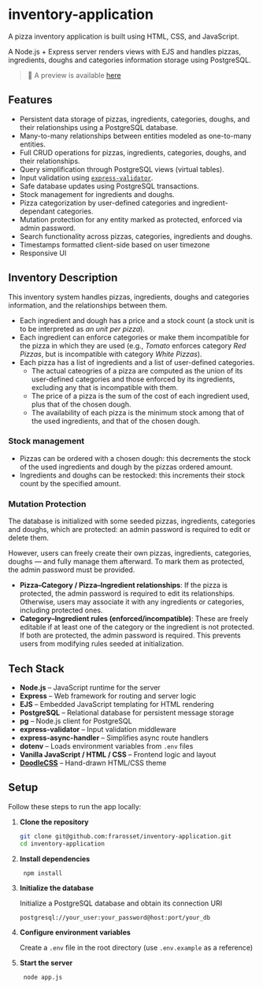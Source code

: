 # inventory-application

A pizza inventory application is built using HTML, CSS, and JavaScript.

A Node.js + Express server renders views with EJS and handles pizzas, ingredients, doughs and categories information storage using PostgreSQL.

> 🔗 A preview is available [here](https://inventory-application-kefq.onrender.com)

## Features
- Persistent data storage of pizzas, ingredients, categories, doughs, and their relationships using a PostgreSQL database.
- Many-to-many relationships between entities modeled as one-to-many entities.
- Full CRUD operations for pizzas, ingredients, categories, doughs, and their relationships.
- Query simplification through PostgreSQL views (virtual tables).
- Input validation using [`express-validator`](https://express-validator.github.io/).
- Safe database updates using PostgreSQL transactions.
- Stock management for ingredients and doughs.
- Pizza categorization by user-defined categories and ingredient-dependant categories.
- Mutation protection for any entity marked as protected, enforced via admin password.
- Search functionality across pizzas, categories, ingredients and doughs.
- Timestamps formatted client-side based on user timezone
- Responsive UI

## Inventory Description
This inventory system handles pizzas, ingredients, doughs and categories information, and the relationships between them.

- Each ingredient and dough has a price and a stock count (a stock unit is to be interpreted as *an unit per pizza*).
- Each ingredient can enforce categories or make them incompatible for the pizza in which they are used (e.g., *Tomato* enforces category *Red Pizzas*, but is incompatible with category *White Pizzas*).
- Each pizza has a list of ingredients and a list of user-defined categories.
  - The actual cateogries of a pizza are computed as the union of its user-defined categories and those enforced by its ingredients, excluding any that is incompatible with them.
  - The price of a pizza is the sum of the cost of each ingredient used, plus that of the chosen dough.
  - The availability of each pizza is the minimum stock among that of the used ingredients, and that of the chosen dough.

### Stock management

- Pizzas can be ordered with a chosen dough: this decrements the stock of the used ingredients and dough by the pizzas ordered amount.
- Ingredients and doughs can be restocked: this increments their stock count by the specified amount.

### Mutation Protection

The database is initialized with some seeded pizzas, ingredients, categories and doughs, which are protected: an admin password is required to edit or delete them.

However, users can freely create their own pizzas, ingredients, categories, doughs — and fully manage them afterward. To mark them as protected, the admin password must be provided.

- **Pizza–Category / Pizza–Ingredient relationships**: If the pizza is protected, the admin password is required to edit its relationships. Otherwise, users may associate it with any ingredients or categories, including protected ones.
- **Category–Ingredient rules (enforced/incompatible)**: These are freely editable if at least one of the category or the ingredient is not protected. If both are protected, the admin password is required. This prevents users from modifying rules seeded at initialization.

## Tech Stack

- **Node.js** – JavaScript runtime for the server
- **Express** – Web framework for routing and server logic
- **EJS** – Embedded JavaScript templating for HTML rendering
- **PostgreSQL** – Relational database for persistent message storage
- **pg** – Node.js client for PostgreSQL
- **express-validator** – Input validation middleware
- **express-async-handler** – Simplifies async route handlers
- **dotenv** – Loads environment variables from `.env` files
- **Vanilla JavaScript / HTML / CSS** – Frontend logic and layout
- [**DoodleCSS**](https://chr15m.github.io/DoodleCSS) – Hand-drawn HTML/CSS theme

## Setup

Follow these steps to run the app locally:

1. **Clone the repository**
   ```bash
   git clone git@github.com:frarosset/inventory-application.git
   cd inventory-application
   ```
2. **Install dependencies**
   ```bash
    npm install
   ```
3. **Initialize the database**
   
   Initialize a PostgreSQL database and obtain its connection URI
   ```
   postgresql://your_user:your_password@host:port/your_db
   ```
5. **Configure environment variables**
   
   Create a `.env` file in the root directory (use `.env.example` as a reference)
   
7. **Start the server**
   ```bash
    node app.js
   ```
